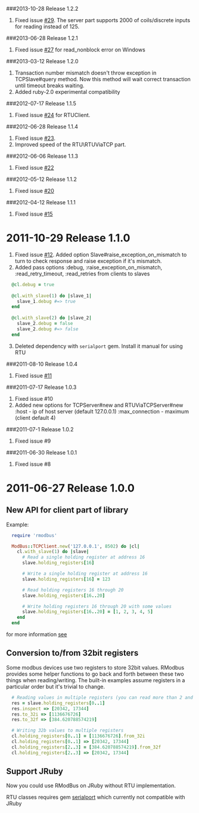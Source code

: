 ###2013-10-28 Release 1.2.2

1. Fixed issue [#29](https://github.com/flipback/rmodbus/pull/29). The server part supports 2000 of coils/discrete inputs for reading instead of 125.

###2013-06-28 Release 1.2.1

1. Fixed issue [#27](https://github.com/flipback/rmodbus/issues/27) for read_nonblock error on Windows

###2013-03-12 Release 1.2.0

1. Transaction number mismatch doesn't throw exception in TCPSlave#query method. 
Now this method will wait correct transaction until timeout breaks waiting.  
2. Added ruby-2.0 experimental compatibility

###2012-07-17 Release 1.1.5

1. Fixed issue [#24](https://github.com/flipback/rmodbus/issues/24) for RTUClient.

###2012-06-28 Release 1.1.4

1. Fixed issue [#23](https://github.com/flipback/rmodbus/issues/23).
2. Improved speed of the RTU\RTUViaTCP part. 

###2012-06-06 Release 1.1.3

1. Fixed issue [#22](https://github.com/flipback/rmodbus/issues/22) 

###2012-05-12 Release 1.1.2

1. Fixed issue [#20](https://github.com/flipback/rmodbus/issues/20) 

###2012-04-12 Release 1.1.1

1. Fixed issue [#15](https://github.com/flipback/rmodbus/issues/15) 

2011-10-29 Release 1.1.0
===================================
1. Fixed issue [#12](https://github.com/flipback/rmodbus/issues/12). Added option Slave#raise_exception_on_mismatch to turn to check response and raise exception
   if it's mismatch.
2. Added pass options :debug, :raise_exception_on_mismatch, :read_retry_timeout, :read_retries from clients to slaves

  ```ruby
    @cl.debug = true
    
    @cl.with_slave(1) do |slave_1|
      slave_1.debug #=> true
    end
    
    @cl.with_slave(2) do |slave_2|
      slave_2.debug = false
      slave_2.debug #=> false
    end
  ```

3. Deleted dependency with `serialport` gem. Install it manual for using RTU

###2011-08-10 Release 1.0.4

1. Fixed issue [#11](https://github.com/flipback/rmodbus/issues/11)


###2011-07-17 Release 1.0.3

1. Fixed issue #10
2. Added new options for TCPServer#new and RTUViaTCPServer#new
   :host - ip of host server (default 127.0.0.1)
   :max_connection - maximum (client default 4)

###2011-07-1 Release 1.0.2

1. Fixed issue #9

###2011-06-30 Release 1.0.1

1. Fixed issue #8

2011-06-27 Release 1.0.0
=====================================
New API for client part of library
---------------------------------------

Example:

  ```ruby
    require 'rmodbus'

    ModBus::TCPClient.new('127.0.0.1', 8502) do |cl|
      cl.with_slave(1) do |slave|
        # Read a single holding register at address 16
        slave.holding_registers[16]

        # Write a single holding register at address 16
        slave.holding_registers[16] = 123

        # Read holding registers 16 through 20
        slave.holding_registers[16..20]

        # Write holding registers 16 through 20 with some values
        slave.holding_registers[16..20] = [1, 2, 3, 4, 5]
      end
    end
   ```

for more information [see](http://rdoc.info/gems/rmodbus/1.0.0/frames)

Conversion to/from 32bit registers
-----------------------------------

Some modbus devices use two registers to store 32bit values.
RModbus provides some helper functions to go back and forth between these two things when reading/writing.
The built-in examples assume registers in a particular order but it's trivial to change.

  ```ruby
    # Reading values in multiple registers (you can read more than 2 and convert them all so long as they are in multiples of 2)
    res = slave.holding_registers[0..1]
    res.inspect => [20342, 17344]
    res.to_32i => [1136676726]
    res.to_32f => [384.620788574219]

    # Writing 32b values to multiple registers
    cl.holding_registers[0..1] = [1136676726].from_32i
    cl.holding_registers[0..1] => [20342, 17344]
    cl.holding_registers[2..3] = [384.620788574219].from_32f
    cl.holding_registers[2..3] => [20342, 17344]
  ```
  
Support JRuby
--------------------------------------
Now you could use RModBus on JRuby without RTU implementation.

RTU classes requires gem [serialport](https://github.com/hparra/ruby-serialport) which
currently not compatible with JRuby
